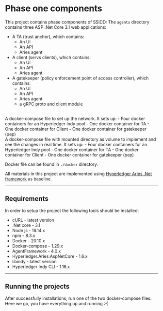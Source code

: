 # Phase one components

This project contains phase components of SSIDD:
The ```agents``` directory contains three ASP .Net Core 3.1 web applications:
  - A TA (trust anchor), which contains:
      - An UI
      - An API 
      - Aries agent 
  - A client (servs clients), which contains:
      - An UI
      - An API
      - Aries agent 
  - A gatekeeper (policy enforcement point of access controller), which contains:
      - An UI
      - An API
      - Aries agent 
      - a gRPC proto and client module

<br>
A docker-compose file to set up the network. It sets up:
  - Four docker containers for an Hyperledger Indy pool
  - One docker container for TA 
  - One docker container for Client
  - One docker container for gatekeeper (pep)
<br>
A docker-compose file with mounted directory as volume to implement and see the changes in real time. It sets up:
  - Four docker containers for an Hyperledger Indy pool
  - One docker container for TA 
  - One docker container for Client
  - One docker container for gatekeeper (pep)

Docker file can be found in ```./docker``` directory.

All materials in this project are implemented using [Hyperledger Aries .Net framework](https://github.com/hyperledger/aries-framework-dotnet) as baseline.

---

## Requirements
In order to setup the project the following tools should be installed:

- cURL - latest version
- .Net core - 3.1
- Node js - 16.14.x
- npm - 8.3.x
- Docker - 20.10.x
- Docker-compose - 1.29.x
- AgentFramework - 4.0.x
- Hyperledger.Aries.AspNetCore - 1.6.x
- libindy - latest version
- Hyperledger Indy CLI - 1.16.x

---

## Running the projects
After successfully installations, run one of the two docker-compose files.<br>
Here we go, you have everything up and running :-)<br>